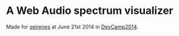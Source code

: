 A Web Audio spectrum visualizer
===============================

Made for [seirenes](https://github.com/joker1007/seirenes) at June 21st 2014 in [DevCamp2014](https://ja-jp.facebook.com/devcampfun).
